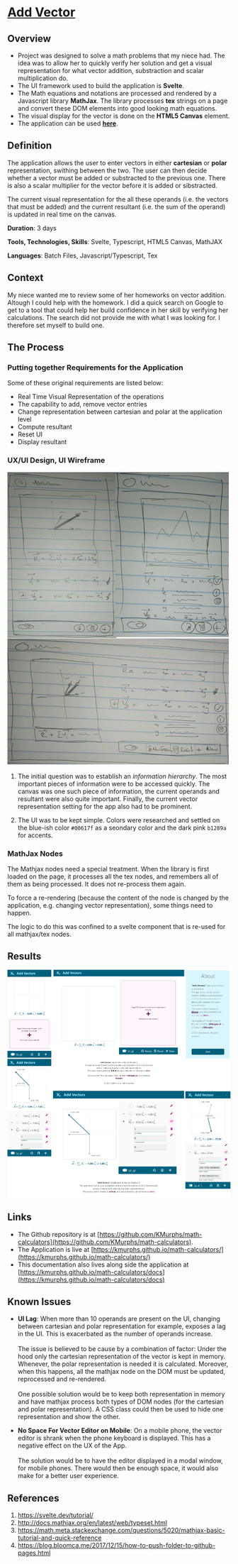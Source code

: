 # [Add Vector](https://github.com/KMurphs/math-calculators)



## Overview

-  Project was designed to solve a math problems that my niece had. The idea was to allow her to quickly verify her solution and get a visual representation for what vector addition, substraction and scalar multiplication do. 
-  The UI framework used to build the application is **Svelte**. 
-  The Math equations and notations are processed and rendered by a Javascript library **MathJax**. The library processes **tex** strings on a page and convert these DOM elements into good looking math equations.
-  The visual display for the vector is done on the **HTML5 Canvas** element.
-  The application can be used **[here](https://kmurphs.github.io/math-calculators/)**. 




## Definition

The application allows the user to enter vectors in either **cartesian** or **polar** representation, swithing between the two. The user can then decide whether a vector must be added or substracted to the previous one. There is also a scalar multiplier for the vector before it is added or sibstracted.
 
The current visual representation for the all these operands (i.e. the vectors that must be added) and the current resultant (i.e. the sum of the operand) is updated in real time on the canvas.

**Duration**: 3 days 

**Tools, Technologies, Skills**: Svelte, Typescript, HTML5 Canvas, MathJAX

**Languages**: Batch Files, Javascript/Typescript, Tex



## Context

My niece wanted me to review some of her homeworks on vector addition. Altough I could help with the homework. I did a quick search on Google to get to a tool that could help her build confidence in her skill by verifying her calculations. The search did not provide me with what I was looking for. I therefore set myself to build one. 


## The Process


### Putting together Requirements for the Application

Some of these original requirements are listed below:

- Real Time Visual Representation of the operations
- The capability to add, remove vector entries
- Change representation between cartesian and polar at the application level
- Compute resultant
- Reset UI
- Display resultant

### UX/UI Design, UI Wireframe

![UI Draft Wireframe](https://raw.githubusercontent.com/KMurphs/math-calculators/main/add-vectors/imgs/add-vector-w500.png "Early wireframe draft")

1. The initial question was to establish an *information hierarchy*. The most important pieces of information were to be accessed quickly. The canvas was one such piece of information, the current operands and resultant were also quite important. Finally, the current vector representation setting for the app also had to be prominent.

2. The UI was to be kept simple. Colors were researched and settled on the blue-ish color ``#00617f`` as a seondary color and the dark pink ``b1289a`` for accents.


### MathJax Nodes

The Mathjax nodes need a special treatment. When the library is first loaded on the page, it processes all the tex nodes, and remembers all of them as being processed. It does not re-process them again.

To force a re-rendering (because the content of the node is changed by the application, e.g. changing vector representation), some things need to happen.

The logic to do this was confined to a svelte component that is re-used for all mathjax/tex nodes.





## Results

![Final UI](https://raw.githubusercontent.com/KMurphs/math-calculators/main/add-vectors/imgs/finished-product.png "Final UI")



## Links

-  The Github repository is at [https://github.com/KMurphs/math-calculators](https://github.com/KMurphs/math-calculators).
-  The Application is live at [https://kmurphs.github.io/math-calculators/](https://kmurphs.github.io/math-calculators/)
-  This documentation also lives along side the application at [https://kmurphs.github.io/math-calculators/docs](https://kmurphs.github.io/math-calculators/docs)

## Known Issues

- **UI Lag**: When more than 10 operands are present on the UI, changing between cartesian and polar representation for example, exposes a lag in the UI. This is exacerbated as the number of operands increase. <br><br>
The issue is believed to be cause by a combination of factor: Under the hood only the cartesian representation of the vector is kept in memory. Whenever, the polar representation is needed it is calculated. Moreover, when this happens, all the mathjax node on the DOM must be updated, reprocessed and re-rendered. <br><br>
One possible solution would be to keep both representation in memory and have mathjax process both types of DOM nodes (for the cartesian and polar representation). A CSS class could then be used to hide one representation and show the other.

- **No Space For Vector Editor on Mobile**: On a mobile phone, the vector editor is shrank when the phone keyboard is displayed. This has a negative effect on the UX of the App. <br><br>
The solution would be to have the editor displayed in a modal window, for mobile phones. There would then be enough space, it would also make for a better user experience.

## References
1. https://svelte.dev/tutorial/
2. http://docs.mathjax.org/en/latest/web/typeset.html
3. https://math.meta.stackexchange.com/questions/5020/mathjax-basic-tutorial-and-quick-reference
4. https://blog.bloomca.me/2017/12/15/how-to-push-folder-to-github-pages.html



